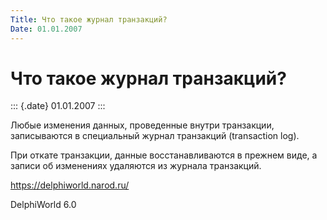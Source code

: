 ```yaml
---
Title: Что такое журнал транзакций?
Date: 01.01.2007
---
```



Что такое журнал транзакций?
============================

::: {.date}
01.01.2007
:::

Любые изменения данных, проведенные внутри транзакции, записываются в
специальный журнал транзакций (transaction log).

При откате транзакции, данные восстанавливаются в прежнем виде, а записи
об изменениях удаляются из журнала транзакций.

<https://delphiworld.narod.ru/>

DelphiWorld 6.0
